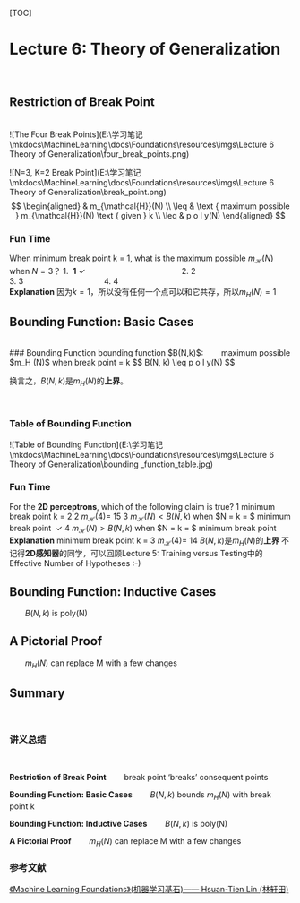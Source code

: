[TOC]
<br/>

# Lecture 6: Theory of Generalization
<br/>

## Restriction of Break Point
<br/>
![The Four Break Points](E:\学习笔记\mkdocs\MachineLearning\docs\Foundations\resources\imgs\Lecture 6 Theory of Generalization\four_break_points.png)
<br/>

![N=3, K=2 Break Point](E:\学习笔记\mkdocs\MachineLearning\docs\Foundations\resources\imgs\Lecture 6 Theory of Generalization\break_point.png)
<br/>
$$
\begin{aligned} & m_{\mathcal{H}}(N) \\ \leq & \text { maximum possible } m_{\mathcal{H}}(N) \text { given } k \\ \leq & p o l y(N) \end{aligned}
$$

### Fun Time
When minimum break point k = 1, what is the maximum possible $m_{\mathcal{H}}(N)$ when $N = 3$？
1.&nbsp; **1**&nbsp;$\checkmark$&emsp;&emsp;&emsp;&emsp;&emsp;&emsp;&emsp;&emsp;&emsp;&emsp;&emsp;&emsp; 2.&nbsp;2&emsp;&emsp;&emsp;&emsp;&emsp;&emsp;&emsp;&emsp;&emsp;&emsp;3.&nbsp;3&emsp;&emsp;&emsp;&emsp;&emsp;&emsp;&emsp;&emsp;&emsp;&emsp; 4.&nbsp;4
<br/>
**Explanation**
因为$k=1$，所以没有任何一个点可以和它共存，所以$m_H (N) = 1$
<br/>


## Bounding Function: Basic Cases
<br/>
### Bounding Function
bounding function $B(N,k)$:
&emsp;&emsp;maximum possible $m_H (N)$ when break point = k
$$
B(N, k) \leq p o l y(N)
$$

换言之，$B(N, k)$是$m_H (N)$的**上界**。 

<br/>

### Table of Bounding Function
![Table of Bounding Function](E:\学习笔记\mkdocs\MachineLearning\docs\Foundations\resources\imgs\Lecture 6 Theory of Generalization\bounding _function_table.jpg)
<br/>

### Fun Time
For the **2D perceptrons**, which of the following claim is true?
1 minimum break point k = 2
2 $m_{\mathcal{H}}(4)$= 15
3 $m_{\mathcal{H}}(N)<B(N, k)$ when $N = k = $ minimum break point &nbsp;$\checkmark$
4 $m_{\mathcal{H}}(N)>B(N, k)$ when $N = k = $ minimum break point
<br/>
**Explanation**
minimum break point k = 3
$m_{\mathcal{H}}(4)$= 14
$B(N, k)$是$m_H (N)$的**上界**
不记得**2D感知器**的同学，可以回顾Lecture 5: Training versus Testing中的Effective Number of Hypotheses :-)
<br/>

## Bounding Function: Inductive Cases
&emsp;&emsp;$B(N,k)$ is poly(N)
<br/>

## A Pictorial Proof
&emsp;&emsp;$m_H (N)$ can replace M with a few changes
<br/>


## Summary
<br/>

### 讲义总结

<br/>

**Restriction of Break Point**
&emsp;&emsp;break point ‘breaks’ consequent points
<br/>

**Bounding Function: Basic Cases**
&emsp;&emsp;$B(N,k)$ bounds $m_H (N)$ with break point k
<br/>

**Bounding Function: Inductive Cases**
&emsp;&emsp;$B(N,k)$ is poly(N)
<br/>

**A Pictorial Proof**
&emsp;&emsp;$m_H (N)$ can replace M with a few changes
<br/>

### 参考文献
<a href="https://www.csie.ntu.edu.tw/~htlin/course/mlfound18fall/">《Machine Learning Foundations》(机器学习基石)—— Hsuan-Tien Lin (林轩田)</a>